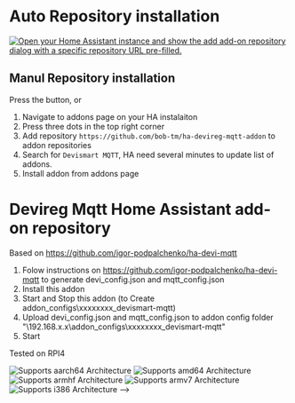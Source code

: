 # Auto Repository installation

[![Open your Home Assistant instance and show the add add-on repository dialog with a specific repository URL pre-filled.](https://my.home-assistant.io/badges/supervisor_add_addon_repository.svg)](https://my.home-assistant.io/redirect/supervisor_add_addon_repository/?repository_url=https://github.com/bob-tm/ha-devireg-mqtt-addon)

## Manul Repository installation

Press the button, or
1. Navigate to addons page on your HA instalaiton
2. Press three dots in the top right corner
3. Add repository `https://github.com/bob-tm/ha-devireg-mqtt-addon` to addon repositories
4. Search for `Devismart MQTT`, HA need several minutes to update list of addons. 
5. Install addon from addons page


# Devireg Mqtt Home Assistant add-on repository

Based on <https://github.com/igor-podpalchenko/ha-devi-mqtt>
1. Folow instructions on <https://github.com/igor-podpalchenko/ha-devi-mqtt> to generate devi_config.json and mqtt_config.json
2. Install this addon
3. Start and Stop this addon (to Create addon_configs\xxxxxxxx_devismart-mqtt\)
4. Upload  devi_config.json and mqtt_config.json to addon config folder "\\192.168.x.x\addon_configs\xxxxxxxx_devismart-mqtt\"
5. Start

Tested on RPI4

![Supports aarch64 Architecture][aarch64-shield]
![Supports amd64 Architecture][amd64-shield]
![Supports armhf Architecture][armhf-shield]
![Supports armv7 Architecture][armv7-shield]
![Supports i386 Architecture][i386-shield]
 -->

[aarch64-shield]: https://img.shields.io/badge/aarch64-yes-green.svg
[amd64-shield]: https://img.shields.io/badge/amd64-yes-green.svg
[armhf-shield]: https://img.shields.io/badge/armhf-yes-green.svg
[armv7-shield]: https://img.shields.io/badge/armv7-yes-green.svg
[i386-shield]: https://img.shields.io/badge/i386-yes-green.svg
